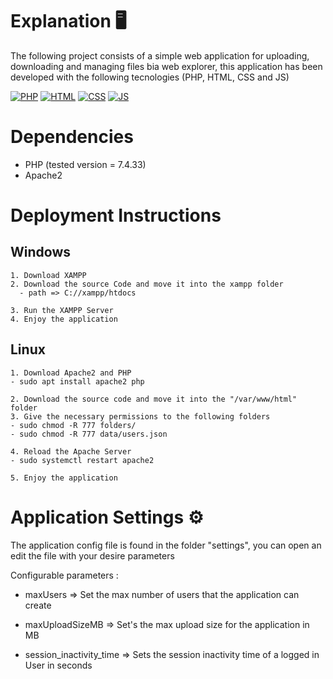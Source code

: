 # Explanation 🖥
The following project consists of a simple web application for uploading, 
downloading and managing files bia web explorer, this application has been 
developed with the following tecnologies (PHP, HTML, CSS and JS)

[![PHP](https://img.shields.io/badge/PHP-777BB4?style=for-the-badge&logo=php&logoColor=white)]()
[![HTML](https://img.shields.io/badge/HTML5-E34F26?style=for-the-badge&logo=html5&logoColor=white)]()
[![CSS](https://img.shields.io/badge/CSS3-1572B6?style=for-the-badge&logo=css3&logoColor=white)]()
[![JS](https://img.shields.io/badge/JavaScript-F7DF1E?style=for-the-badge&logo=javascript&logoColor=black)]()

# Dependencies
- PHP (tested version = 7.4.33)
- Apache2

# Deployment Instructions
## Windows
```
1. Download XAMPP
2. Download the source Code and move it into the xampp folder
  - path => C://xampp/htdocs

3. Run the XAMPP Server
4. Enjoy the application
```
## Linux
```
1. Download Apache2 and PHP
- sudo apt install apache2 php

2. Download the source code and move it into the "/var/www/html" folder
3. Give the necessary permissions to the following folders
- sudo chmod -R 777 folders/
- sudo chmod -R 777 data/users.json

4. Reload the Apache Server
- sudo systemctl restart apache2

5. Enjoy the application
```

# Application Settings ⚙
The application config file is found in the folder "settings", you can open an edit the file with your desire parameters

Configurable parameters :

- maxUsers => Set the max number of users that the application can create

- maxUploadSizeMB => Set's the max upload size for the application in MB

- session_inactivity_time => Sets the session inactivity time of a logged in User in seconds

